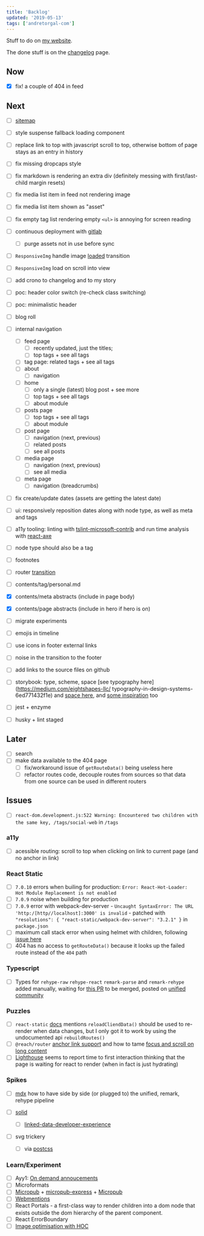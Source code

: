 ```yaml
---
title: 'Backlog'
updated: '2019-05-13'
tags: ['andretorgal-com']
---
```


Stuff to do on [my website](/about).

The done stuff is on the [changelog](/meta/project/changelog) page.

<!-- abstract -->

## Now

- [x] fix! a couple of 404 in feed

## Next

- [ ] [sitemap](https://support.google.com/webmasters/answer/156184)

- [ ] style suspense fallback loading component
- [ ] replace link to top with javascript scroll to top, otherwise bottom of page stays as an entry in history

- [ ] fix missing dropcaps style
- [ ] fix markdown is rendering an extra div (definitely messing with first/last-child margin resets)
- [ ] fix media list item in feed not rendering image
- [ ] fix media list item shown as "asset"
- [ ] fix empty tag list rendering empty `<ul>` is annoying for screen reading

- [ ] continuous deployment with [gitlab](https://hackernoon.com/using-gitlab-ci-cd-to-auto-deploy-your-vue-js-application-to-aws-s3-9affe1eb3457)

  - [ ] purge assets not in use before sync

- [ ] `ResponsiveImg` handle image [loaded](https://www.javascriptstuff.com/detect-image-load/) transition
- [ ] `ResponsiveImg` load on scroll into view
- [ ] add crono to changelog and to my story

- [ ] poc: header color switch (re-check class switching)
- [ ] poc: minimalistic header

- [ ] blog roll

- [ ] internal navigation

  - [ ] feed page
    - [ ] recently updated, just the titles;
    - [ ] top tags + see all tags
  - [ ] tag page: related tags + see all tags
  - [ ] about
    - [ ] navigation
  - [ ] home
    - [ ] only a single (latest) blog post + see more
    - [ ] top tags + see all tags
    - [ ] about module
  - [ ] posts page
    - [ ] top tags + see all tags
    - [ ] about module
  - [ ] post page
    - [ ] navigation (next, previous)
    - [ ] related posts
    - [ ] see all posts
  - [ ] media page
    - [ ] navigation (next, previous)
    - [ ] see all media
  - [ ] meta page
    - [ ] navigation (breadcrumbs)

- [ ] fix create/update dates (assets are getting the latest date)
- [ ] ui: responsively reposition dates along with node type, as well as meta and tags

- [ ] a11y tooling: linting with [tslint-microsoft-contrib](https://github.com/Microsoft/tslint-microsoft-contrib) and run time analysis with [react-axe](https://github.com/dequelabs/react-axe)

- [ ] node type should also be a tag

- [ ] footnotes

- [ ] router [transition](https://reach.tech/router/example/animation)

- [ ] contents/tag/personal.md
- [x] contents/meta abstracts (include in page body)
- [x] contents/page abstracts (include in hero if hero is on)
- [ ] migrate experiments

- [ ] emojis in timeline
- [ ] use icons in footer external links
- [ ] noise in the transition to the footer

- [ ] add links to the source files on github

- [ ] storybook: type, scheme, space [see typography here](https://medium.com/eightshapes-llc/
      typography-in-design-systems-6ed771432f1e) and [space here](https://medium.com/eightshapes-llc/space-in-design-systems-188bcbae0d62), and [some inspiration](https://zeit.co/design) too
- [ ] jest + enzyme
- [ ] husky + lint staged

## Later

- [ ] search
- [ ] make data available to the 404 page
  - [ ] fix/workaround issue of `getRouteData()` being useless here
  - [ ] refactor routes code, decouple routes from sources so that data from one source can be used in different routers

## Issues

- [ ] `react-dom.development.js:522 Warning: Encountered two children with the same key, /tags/social-web` in `/tags`

### a11y

- [ ] acessible routing: scroll to top when clicking on link to current page (and no anchor in link)

### React Static

- [ ] `7.0.10` errors when builing for production: `Error: React-Hot-Loader: Hot Module Replacement is not enabled`
- [ ] `7.0.9` noise when building for production
- [ ] `7.0.9` error with webpack-dev-server - `Uncaught SyntaxError: The URL 'http:/[http//localhost]:3000' is invalid` - patched with `"resolutions": { "react-static/webpack-dev-server": "3.2.1" }` in `package.json`
- [ ] maximum call stack error when using helmet with children, following [issue here](https://github.com/nozzle/react-static/issues/1119)
- [ ] 404 has no access to `getRouteData()` because it looks up the failed route instead of the `404` path

### Typescript

- [ ] Types for `rehype-raw` `rehype-react` `remark-parse` and `remark-rehype` added manually, waiting for [this PR](https://github.com/remarkjs/remark/pull/383) to be merged, posted on [unified community](https://spectrum.chat/unified/type-definitions/missing-typings-across-plugin-community~49ee93c0-23bf-49f3-9706-2468b0760564)

### Puzzles

- [ ] `react-static` [docs](https://github.com/nozzle/react-static/blob/master/meta/api.md#reloadClientData) mentions `reloadCliendData()` should be used to re-render when data changes, but I only got it to work by using the undocumented api `rebuildRoutes()`
- [ ] `@reach/router` [anchor link support](https://github.com/reach/router/issues/235) and how to tame [focus and scroll on long content](https://github.com/reach/router/issues/62)
- [ ] [Lighthouse](https://developers.google.com/web/tools/lighthouse/) seems to report time to first interaction thinking that the page is waiting for react to render (when in fact is just hydrating)

### Spikes

- [ ] [mdx](https://mdxjs.com/advanced/typescript) how to have side by side (or plugged to) the unified, remark, rehype pipeline

- [ ] [solid](https://solid.inrupt.com/)

  - [ ] [linked-data-developer-experience](https://ruben.verborgh.org/blog/2018/12/28/designing-a-linked-data-developer-experience/)

- [ ] svg trickery
  - [ ] via [postcss](https://github.com/jonathantneal/postcss-write-svg)

### Learn/Experiment

- [ ] Ayy1: [On demand annoucements](https://github.com/Heydon/on-demand-live-region)
- [ ] Microformats
- [ ] [Micropub](https://indieweb.org/Micropub) + [micropub-express](https://github.com/voxpelli/node-micropub-express) + [Micropub](https://micropub.rocks/)
- [ ] [Webmentions](https://webmention.io/)
- [ ] React Portals - a first-class way to render children into a dom node
      that exists outside the dom hierarchy of the parent component.
- [ ] React ErrorBoundary
- [ ] [Image optimisation with HOC](https://medium.com/grailed-engineering/image-optimization-using-higher-order-components-f401e6b4e1b1)
